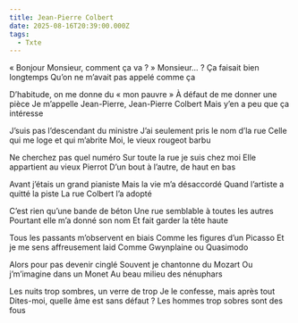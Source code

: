 ```yaml
---
title: Jean-Pierre Colbert
date: 2025-08-16T20:39:00.000Z
tags:
  - Txte
---
```

« Bonjour Monsieur, comment ça va ? »
Monsieur… ?
Ça faisait bien longtemps
Qu’on ne m’avait pas appelé comme ça

D’habitude, on me donne du « mon pauvre »
À défaut de me donner une pièce
Je m’appelle Jean-Pierre, Jean-Pierre Colbert
Mais y’en a peu que ça intéresse

J’suis pas l’descendant du ministre
J’ai seulement pris le nom d’la rue
Celle qui me loge et qui m’abrite
Moi, le vieux rougeot barbu

Ne cherchez pas quel numéro
Sur toute la rue je suis chez moi
Elle appartient au vieux Pierrot
D’un bout à l’autre, de haut en bas

Avant j’étais un grand pianiste
Mais la vie m’a désaccordé
Quand l’artiste a quitté la piste
La rue Colbert l’a adopté

C’est rien qu’une bande de béton
Une rue semblable à toutes les autres
Pourtant elle m’a donné son nom
Et fait garder la tête haute

Tous les passants m’observent en biais
Comme les figures d’un Picasso
Et je me sens affreusement laid
Comme Gwynplaine ou Quasimodo

Alors pour pas devenir cinglé
Souvent je chantonne du Mozart
Ou j’m’imagine dans un Monet
Au beau milieu des nénuphars

Les nuits trop sombres, un verre de trop
Je le confesse, mais après tout
Dites-moi, quelle âme est sans défaut ?
Les hommes trop sobres sont des fous